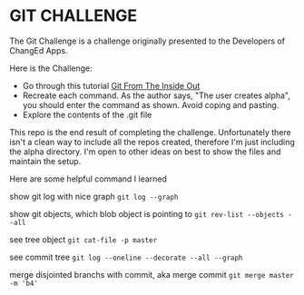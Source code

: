 # GIT CHALLENGE

The Git Challenge is a challenge originally presented to the Developers of ChangEd Apps.

Here is the Challenge:
- Go through this tutorial [Git From The Inside Out](https://codewords.recurse.com/issues/two/git-from-the-inside-out)
- Recreate each command. As the author says, "The user creates alpha", you should enter the command as shown. Avoid coping and pasting.
- Explore the contents of the .git file

This repo is the end result of completing the challenge. Unfortunately there isn't a clean way to include all the repos created, therefore I'm just including the alpha directory. I'm open to other ideas on best to show the files and maintain the setup.


Here are some helpful command I learned

show git log with nice graph
`git log --graph`

show git objects, which blob object is pointing to
`git rev-list --objects --all`

see tree object
`git cat-file -p master`

see commit tree
`git log --oneline --decorate --all --graph`

merge disjointed branchs with commit, aka merge commit 
`git merge master -m 'b4'`
